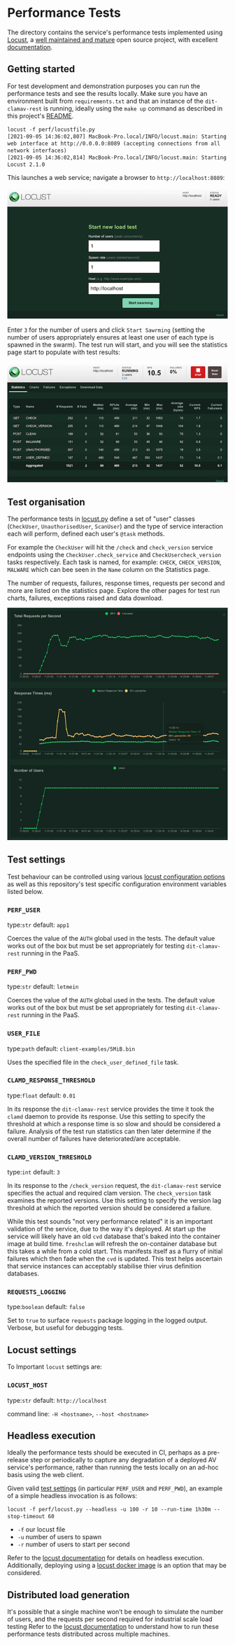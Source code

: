 # Performance Tests
The directory contains the service's performance tests implemented using 
[Locust](https://locust.io/), a [well maintained and mature](https://github.com/locustio/locust)
open source project, with excellent [documentation](https://docs.locust.io/). 

## Getting started
For test development and demonstration purposes you can run the 
performance tests and see the results locally. Make sure you have an 
environment built from `requirements.txt` and that an instance of the
`dit-clamav-rest` is running, ideally using the `make up` command as described
in this project's [README](../README.md).

```commandline
locust -f perf/locustfile.py
[2021-09-05 14:36:02,807] MacBook-Pro.local/INFO/locust.main: Starting web interface at http://0.0.0.0:8089 (accepting connections from all network interfaces)
[2021-09-05 14:36:02,814] MacBook-Pro.local/INFO/locust.main: Starting Locust 2.1.0
```

This launches a web service; navigate a browser to `http://localhost:8089`:

![Alt text](landing.png?raw=true "Locust Home Page")

Enter `3` for the number of users and click `Start Sawrming` (setting the 
number of users appropriately ensures at least one user of each type is 
spawned in the swarm). The test run will start, and you will see the 
statistics page start to populate with test results: 

![Alt text](stats.png?raw=true "Locust Statistics Page")

## Test organisation
The performance tests in [locust.py](/perf/locustfile.py) define a set of
"user" classes (`CheckUser`, `UnauthorisedUser`, `ScanUser`) and the type of
service interaction each will perform, defined each user's `@task` methods. 

For example the `CheckUser` will hit the `/check` and `check_version` service
endpoints using the `CheckUser.check_service` and `CheckUsercheck_version` tasks 
respectively. Each task is named, for example: `CHECK`, `CHECK_VERSION`, 
`MALWARE` which can bee seen in the `Name` column on the Statistics page.

The number of requests, failures, response times, requests per second and more
are listed on the statistics page. Explore the other pages for test run 
charts, failures, exceptions raised and data download.

![Alt text](charts.png?raw=true "Locust Charts Page")

## Test settings
Test behaviour can be controlled using various
[locust configuration options](https://docs.locust.io/en/stable/configuration.html)
as well as this repository's test specific configuration environment variables
listed below.

### `PERF_USER`
type:`str` default: `app1`

Coerces the value of the `AUTH` global used in the tests. The default value
works out of the box but must be set appropriately for testing `dit-clamav-rest`
running in the PaaS.

### `PERF_PWD`
type:`str` default: `letmein`

Coerces the value of the `AUTH` global used in the tests. The default value
works out of the box but must be set appropriately for testing `dit-clamav-rest`
running in the PaaS.

### `USER_FILE`
type:`path` default: `client-examples/5MiB.bin`

Uses the specified file in the `check_user_defined_file` task.

### `CLAMD_RESPONSE_THRESHOLD`
type:`float` default: `0.01`

In its response the `dit-clamav-rest` service provides the time it took the
`clamd` daemon to provide its response. Use this setting to specify the
threshold at which a response time is so slow and should be considered a
failure. Analysis of the test run statistics can then later determine if the
overall number of failures have deteriorated/are acceptable.

### `CLAMD_VERSION_THRESHOLD`
type:`int` default: `3`

In its response to the `/check_version` request, the `dit-clamav-rest` service
specifies the actual and required clam version. The `check_version` task
examines the reported versions. Use this setting to specify the version lag
threshold at which the reported version should be considered a failure.

While this test sounds "not very performance related" it is an important
validation of the service, due to the way it's deployed. At start up the
service will likely have an old `cvd` database that's baked into the 
container image at build time. `freshclam` will refresh the on-container
database but this takes a while from a cold start. This manifests itself as
a flurry of initial failures which then fade when the `cvd` is updated. This 
test helps ascertain that service instances can acceptably stabilise thier
virus definition databases.

### `REQUESTS_LOGGING`
type:`boolean` default: `false`

Set to `true` to surface `requests` package logging in the logged output.
Verbose, but useful for debugging tests.

## Locust settings
To Important `locust` settings are:

### `LOCUST_HOST`
type:`str` default: `http://localhost`

command line: `-H <hostname>`, `--host <hostname>`

## Headless execution
Ideally the performance tests should be executed in CI, perhaps as a pre-release
step or periodically to capture any degradation of a deployed AV service's
performance, rather than running the tests locally on an ad-hoc basis using
the web client. 

Given valid [test settings](#test-settings) (in particular `PERF_USER` and
`PERF_PWD`), an example of a simple headless invocation is as follows: 

```commandline
locust -f perf/locust.py --headless -u 100 -r 10 --run-time 1h30m --stop-timeout 60
```

- `-f` our locust file
- `-u` number of users to spawn
- `-r` number of users to start per second

Refer to the [locust documentation](https://docs.locust.io/en/stable/running-without-web-ui.html)
for details on headless execution.
Additionally, deploying using a [locust docker image](https://docs.locust.io/en/stable/running-locust-docker.html)
is an option that may be considered.

## Distributed load generation
It's possible that a single machine won’t be enough to simulate the number of 
users, and the requests per second required for industrial scale load testing 
Refer to the [locust documentation](https://docs.locust.io/en/stable/running-locust-distributed.html) 
to understand how to run these performance tests distributed across multiple 
machines.
